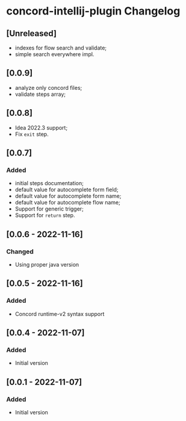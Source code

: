 # concord-intellij-plugin Changelog

## [Unreleased]

- indexes for flow search and validate;
- simple search everywhere impl.

## [0.0.9]

- analyze only concord files;
- validate steps array;

## [0.0.8]

- Idea 2022.3 support;
- Fix `exit` step.

## [0.0.7]
### Added
- initial steps documentation;
- default value for autocomplete form field; 
- default value for autocomplete form name;
- default value for autocomplete flow name;
- Support for generic trigger;
- Support for `return` step.

## [0.0.6 - 2022-11-16]
### Changed
- Using proper java version

## [0.0.5 - 2022-11-16]
### Added
- Concord runtime-v2 syntax support

## [0.0.4 - 2022-11-07]
### Added
- Initial version

## [0.0.1 - 2022-11-07]
### Added
- Initial version